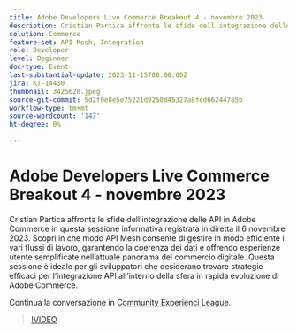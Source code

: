 ```yaml
---
title: Adobe Developers Live Commerce Breakout 4 - novembre 2023
description: Cristian Partica affronta le sfide dell’integrazione delle API in Adobe Commerce in questa sessione informativa registrata in diretta il 6 novembre 2023. Scopri in che modo API Mesh consente di gestire in modo efficiente i vari flussi di lavoro, garantendo la coerenza dei dati e offrendo esperienze utente semplificate nell’attuale panorama del commercio digitale. Questa sessione è ideale per gli sviluppatori che desiderano trovare strategie efficaci per l’integrazione API all’interno della sfera in rapida evoluzione di Adobe Commerce.
solution: Commerce
feature-set: API Mesh, Integration
role: Developer
level: Beginner
doc-type: Event
last-substantial-update: 2023-11-15T00:00:00Z
jira: KT-14430
thumbnail: 3425628.jpeg
source-git-commit: 5d2f0e8e5e75221d9250d45327a8fed66244785b
workflow-type: tm+mt
source-wordcount: '147'
ht-degree: 0%

---
```



# Adobe Developers Live Commerce Breakout 4 - novembre 2023

Cristian Partica affronta le sfide dell’integrazione delle API in Adobe Commerce in questa sessione informativa registrata in diretta il 6 novembre 2023. Scopri in che modo API Mesh consente di gestire in modo efficiente i vari flussi di lavoro, garantendo la coerenza dei dati e offrendo esperienze utente semplificate nell’attuale panorama del commercio digitale. Questa sessione è ideale per gli sviluppatori che desiderano trovare strategie efficaci per l’integrazione API all’interno della sfera in rapida evoluzione di Adobe Commerce.

Continua la conversazione in [Community Experienci League](https://adobe.ly/3ttN8tz).

>[!VIDEO](https://video.tv.adobe.com/v/3425628/?learn=on)
